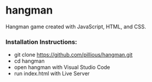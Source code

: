 # hangman

Hangman game created with JavaScript, HTML, and CSS.

### Installation Instructions:
- git clone https://github.com/pillious/hangman.git
- cd hangman
- open hangman with Visual Studio Code
- run index.html with Live Server